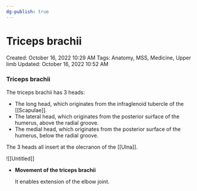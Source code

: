 ```yaml
---
dg-publish: true
---
```


# Triceps brachii

Created: October 16, 2022 10:29 AM
Tags: Anatomy, MSS, Medicine, Upper limb
Updated: October 16, 2022 10:52 AM

### Triceps brachii

The triceps brachii has 3 heads:

- The long head, which originates from the infraglenoid tubercle of the [[Scapulae]].
- The lateral head, which originates from the posterior surface of the humerus, above the radial groove.
- The medial head, which originates from the posterior surface of the humerus, below the radial groove.

The 3 heads all insert at the olecranon of the [[Ulna]].

![[Untitled]]

- **********************************************Movement of the triceps brachii**********************************************
    
    It enables extension of the elbow joint.